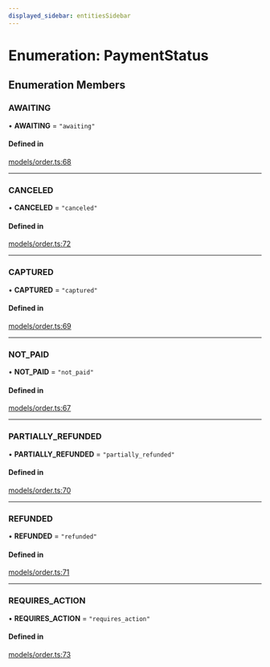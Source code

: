 ```yaml
---
displayed_sidebar: entitiesSidebar
---
```


# Enumeration: PaymentStatus

## Enumeration Members

### AWAITING

• **AWAITING** = ``"awaiting"``

#### Defined in

[models/order.ts:68](https://github.com/medusajs/medusa/blob/f7a63f178/packages/medusa/src/models/order.ts#L68)

___

### CANCELED

• **CANCELED** = ``"canceled"``

#### Defined in

[models/order.ts:72](https://github.com/medusajs/medusa/blob/f7a63f178/packages/medusa/src/models/order.ts#L72)

___

### CAPTURED

• **CAPTURED** = ``"captured"``

#### Defined in

[models/order.ts:69](https://github.com/medusajs/medusa/blob/f7a63f178/packages/medusa/src/models/order.ts#L69)

___

### NOT\_PAID

• **NOT\_PAID** = ``"not_paid"``

#### Defined in

[models/order.ts:67](https://github.com/medusajs/medusa/blob/f7a63f178/packages/medusa/src/models/order.ts#L67)

___

### PARTIALLY\_REFUNDED

• **PARTIALLY\_REFUNDED** = ``"partially_refunded"``

#### Defined in

[models/order.ts:70](https://github.com/medusajs/medusa/blob/f7a63f178/packages/medusa/src/models/order.ts#L70)

___

### REFUNDED

• **REFUNDED** = ``"refunded"``

#### Defined in

[models/order.ts:71](https://github.com/medusajs/medusa/blob/f7a63f178/packages/medusa/src/models/order.ts#L71)

___

### REQUIRES\_ACTION

• **REQUIRES\_ACTION** = ``"requires_action"``

#### Defined in

[models/order.ts:73](https://github.com/medusajs/medusa/blob/f7a63f178/packages/medusa/src/models/order.ts#L73)
